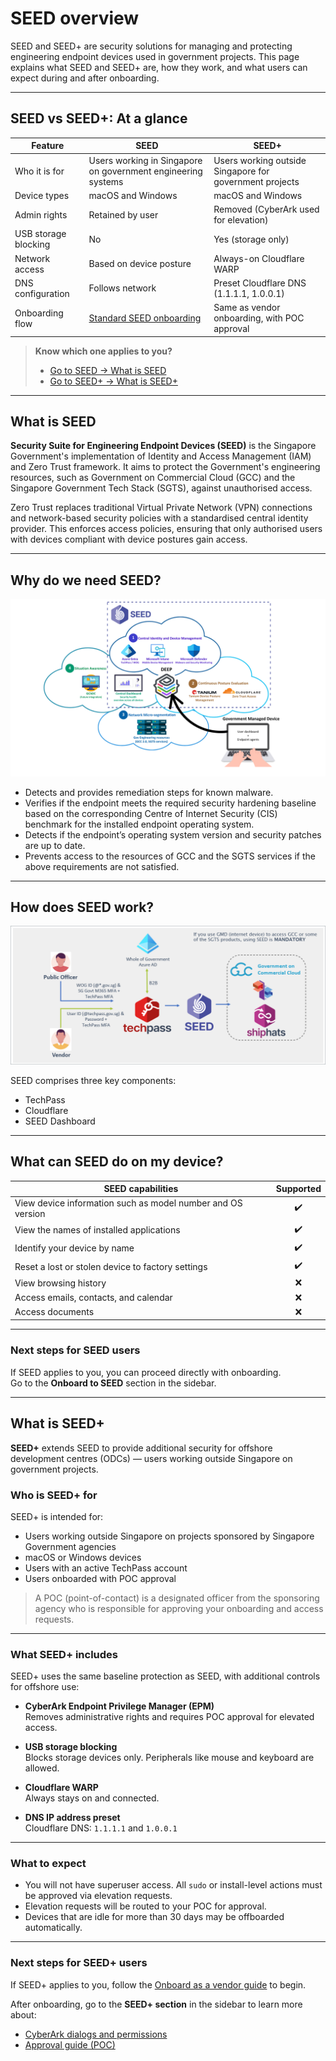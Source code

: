# SEED overview

SEED and SEED+ are security solutions for managing and protecting engineering endpoint devices used in government projects. This page explains what SEED and SEED+ are, how they work, and what users can expect during and after onboarding.

---

## SEED vs SEED+: At a glance

|  Feature | **SEED** | **SEED+** |
|---|---|---|
| Who it is for | Users working in Singapore on government engineering systems | Users working outside Singapore for government projects |
| Device types | macOS and Windows | macOS and Windows |
| Admin rights  | Retained by user | Removed (CyberArk used for elevation) |
| USB storage blocking | No       | Yes (storage only) |
| Network access | Based on device posture | Always-on Cloudflare WARP |
| DNS configuration | Follows network | Preset Cloudflare DNS (1.1.1.1, 1.0.0.1) |
| Onboarding flow | [Standard SEED onboarding](/onboard-device/identify-onboarding-persona.md) | Same as vendor onboarding, with POC approval |

> **Know which one applies to you?**  
> - [Go to SEED → What is SEED](#what-is-seed)  
> - [Go to SEED+ → What is SEED+](#what-is-seed)

---

## What is SEED

**Security Suite for Engineering Endpoint Devices (SEED)** is the Singapore Government's implementation of Identity and Access Management (IAM) and Zero Trust framework. It aims to protect the Government's engineering resources, such as Government on Commercial Cloud (GCC) and the Singapore Government Tech Stack (SGTS), against unauthorised access.

Zero Trust replaces traditional Virtual Private Network (VPN) connections and network-based security policies with a standardised central identity provider. This enforces access policies, ensuring that only authorised users with devices compliant with device postures gain access.

---

## Why do we need SEED?

![why-do-we-need-seed](images/why-do-we-need-seed.png)

- Detects and provides remediation steps for known malware.
- Verifies if the endpoint meets the required security hardening baseline based on the corresponding Centre of Internet Security (CIS) benchmark for the installed endpoint operating system.
- Detects if the endpoint’s operating system version and security patches are up to date.
- Prevents access to the resources of GCC and the SGTS services if the above requirements are not satisfied.

---

## How does SEED work?

![how-does-seed-work](images/how-does-seed-work.png)

SEED comprises three key components:

- TechPass
- Cloudflare
- SEED Dashboard

---

## What can SEED do on my device?

| SEED capabilities                            | Supported |
|----------------------------------------------|:---------:|
| View device information such as model number and OS version | ✔️ |
| View the names of installed applications     | ✔️ |
| Identify your device by name                 | ✔️ |
| Reset a lost or stolen device to factory settings | ✔️ |
| View browsing history                        | ❌ |
| Access emails, contacts, and calendar        | ❌ |
| Access documents                             | ❌ |

---

### Next steps for SEED users

If SEED applies to you, you can proceed directly with onboarding.  
Go to the **Onboard to SEED** section in the sidebar.

---

## What is SEED+

**SEED+** extends SEED to provide additional security for offshore development centres (ODCs) — users working outside Singapore on government projects.

### Who is SEED+ for

SEED+ is intended for:

- Users working outside Singapore on projects sponsored by Singapore Government agencies
- macOS or Windows devices
- Users with an active TechPass account
- Users onboarded with POC approval

> A POC (point-of-contact) is a designated officer from the sponsoring agency who is responsible for approving your onboarding and access requests.

---

### What SEED+ includes

SEED+ uses the same baseline protection as SEED, with additional controls for offshore use:

- **CyberArk Endpoint Privilege Manager (EPM)**  
  Removes administrative rights and requires POC approval for elevated access.

- **USB storage blocking**  
  Blocks storage devices only. Peripherals like mouse and keyboard are allowed.

- **Cloudflare WARP**  
  Always stays on and connected.

- **DNS IP address preset**  
  Cloudflare DNS: `1.1.1.1` and `1.0.0.1`

---

### What to expect

- You will not have superuser access. All `sudo` or install-level actions must be approved via elevation requests.
- Elevation requests will be routed to your POC for approval.
- Devices that are idle for more than 30 days may be offboarded automatically.

---

### Next steps for SEED+ users

If SEED+ applies to you, follow the [Onboard as a vendor guide](/onboard-device/vendor) to begin.

After onboarding, go to the **SEED+ section** in the sidebar to learn more about:

- [CyberArk dialogs and permissions](/seed-plus/cyberark-dialog.md)  
- [Approval guide (POC)](/seed-plus/poc-approver-guide.md)


























